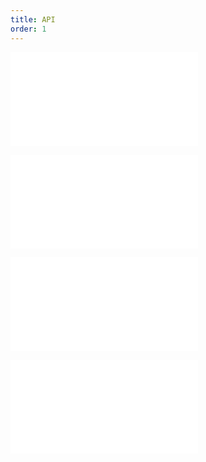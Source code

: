 ```yaml
---
title: API
order: 1
---
```


<embed src="@/docs/common/custom/layoutArrange.en.md"></embed>

<embed src="@/docs/common/custom/layoutCoordinate.en.md"></embed>

<embed src="@/docs/common/custom/layoutCellMeta.en.md"></embed>

<embed src="@/docs/common/custom/layoutHierarchy.en.md"></embed>
